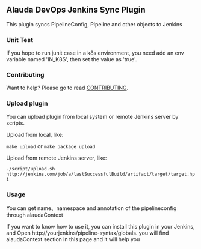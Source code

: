 ## Alauda DevOps Jenkins Sync Plugin

This plugin syncs PipelineConfig, Pipeline and other objects to Jenkins

### Unit Test

If you hope to run junit case in a k8s environment, you need add an env variable named 'IN_K8S', then set the value as 'true'.

### Contributing

Want to help? Please go to read [CONTRIBUTING](CONTRIBUTING.md).

### Upload plugin

You can upload plugin from local system or remote Jenkins server by scripts.

Upload from local, like:

`make upload` or `make package upload`

Upload from remote Jenkins server, like:

`./script/upload.sh http://jenkins.com/job/a/lastSuccessfulBuild/artifact/target/target.hpi`


### Usage

You can get name、namespace and annotation of the pipelineconfig through alaudaContext

If you want to know how to use it, you can install this plugin in your Jenkins, and Open
http://yourjenkins/pipeline-syntax/globals.  you will find alaudaContext section in this page and it will help you 